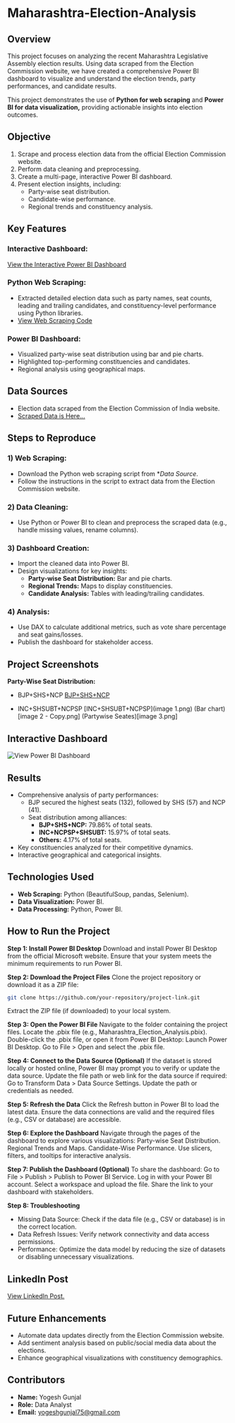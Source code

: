 # Maharashtra-Election-Analysis

## Overview
This project focuses on analyzing the recent Maharashtra Legislative Assembly election results. Using data scraped from the Election Commission website, we have created a comprehensive Power BI dashboard to visualize and understand the election trends, party performances, and candidate results.

This project demonstrates the use of **Python for web scraping** and **Power BI for data visualization,** providing actionable insights into election outcomes.

## Objective
1) Scrape and process election data from the official Election Commission website.
2) Perform data cleaning and preprocessing.
3) Create a multi-page, interactive Power BI dashboard.
4) Present election insights, including:
   - Party-wise seat distribution.
   - Candidate-wise performance.
   - Regional trends and constituency analysis.
   
## Key Features
### Interactive Dashboard:
[View the Interactive Power BI Dashboard](https://app.powerbi.com/view?r=eyJrIjoiZmFiMjJmNTUtNWM5NC00OGEwLTk4ZjYtZTJjOWYyNjVmN2FjIiwidCI6IjlmYzdjOWQ0LWQ2MjctNGRmNy05NGE3LWQwMDhhYzQ3MDM4NyJ9)

### Python Web Scraping:
- Extracted detailed election data such as party names, seat counts, leading and trailing candidates, and constituency-level performance using Python libraries.
- [View Web Scraping Code](https://github.com/Yogesh3454/Maharashtra-Election-Analysis/blob/main/web_scraping_all_pages.py)

### Power BI Dashboard:
- Visualized party-wise seat distribution using bar and pie charts.
- Highlighted top-performing constituencies and candidates.
- Regional analysis using geographical maps.

## Data Sources
- Election data scraped from the Election Commission of India website.
- [Scraped Data is Here...](https://github.com/Yogesh3454/Maharashtra-Election-Analysis/blob/main/Election%20Result.csv)
  
## Steps to Reproduce
### 1) Web Scraping:
- Download the Python web scraping script from **Data Source*.
- Follow the instructions in the script to extract data from the Election Commission website.

### 2) Data Cleaning:
- Use Python or Power BI to clean and preprocess the scraped data (e.g., handle missing values, rename columns).

### 3) Dashboard Creation:
- Import the cleaned data into Power BI.
- Design visualizations for key insights:
  - **Party-wise Seat Distribution:** Bar and pie charts.
  - **Regional Trends:** Maps to display constituencies.
  - **Candidate Analysis:** Tables with leading/trailing candidates.
    
### 4) Analysis:
- Use DAX to calculate additional metrics, such as vote share percentage and seat gains/losses.
- Publish the dashboard for stakeholder access.

## Project Screenshots
**Party-Wise Seat Distribution:**
  - BJP+SHS+NCP [BJP+SHS+NCP](image.png)

  - INC+SHSUBT+NCPSP [INC+SHSUBT+NCPSP](image 1.png)
(Bar chart)[image 2 - Copy.png]
(Partywise Seates)[image 3.png]

## Interactive Dashboard
![View Power BI Dashboard](https://app.powerbi.com/view?r=eyJrIjoiZmFiMjJmNTUtNWM5NC00OGEwLTk4ZjYtZTJjOWYyNjVmN2FjIiwidCI6IjlmYzdjOWQ0LWQ2MjctNGRmNy05NGE3LWQwMDhhYzQ3MDM4NyJ9)

## Results
- Comprehensive analysis of party performances:
  - BJP secured the highest seats (132), followed by SHS (57) and NCP (41).
  - Seat distribution among alliances:
    - **BJP+SHS+NCP:** 79.86% of total seats.
    - **INC+NCPSP+SHSUBT:** 15.97% of total seats.
    - **Others:** 4.17% of total seats.
- Key constituencies analyzed for their competitive dynamics.
- Interactive geographical and categorical insights.

## Technologies Used
- **Web Scraping:** Python (BeautifulSoup, pandas, Selenium).
- **Data Visualization:** Power BI.
- **Data Processing:** Python, Power BI.

## How to Run the Project
**Step 1: Install Power BI Desktop**
Download and install Power BI Desktop from the official Microsoft website.
Ensure that your system meets the minimum requirements to run Power BI.

**Step 2: Download the Project Files**
Clone the project repository or download it as a ZIP file:
```bash
git clone https://github.com/your-repository/project-link.git
```
Extract the ZIP file (if downloaded) to your local system.

**Step 3: Open the Power BI File**
Navigate to the folder containing the project files.
Locate the .pbix file (e.g., Maharashtra_Election_Analysis.pbix).
Double-click the .pbix file, or open it from Power BI Desktop:
Launch Power BI Desktop.
Go to File > Open and select the .pbix file.

**Step 4: Connect to the Data Source (Optional)**
If the dataset is stored locally or hosted online, Power BI may prompt you to verify or update the data source.
Update the file path or web link for the data source if required:
Go to Transform Data > Data Source Settings.
Update the path or credentials as needed.

**Step 5: Refresh the Data**
Click the Refresh button in Power BI to load the latest data.
Ensure the data connections are valid and the required files (e.g., CSV or database) are accessible.

**Step 6: Explore the Dashboard**
Navigate through the pages of the dashboard to explore various visualizations:
Party-wise Seat Distribution.
Regional Trends and Maps.
Candidate-Wise Performance.
Use slicers, filters, and tooltips for interactive analysis.

**Step 7: Publish the Dashboard (Optional)**
To share the dashboard:
Go to File > Publish > Publish to Power BI Service.
Log in with your Power BI account.
Select a workspace and upload the file.
Share the link to your dashboard with stakeholders.

**Step 8: Troubleshooting**
- Missing Data Source: Check if the data file (e.g., CSV or database) is in the correct location.
- Data Refresh Issues: Verify network connectivity and data access permissions.
- Performance: Optimize the data model by reducing the size of datasets or disabling unnecessary visualizations.



## LinkedIn Post
[View LinkedIn Post.](https://www.linkedin.com/posts/yogeshgunjal75_doc-activity-7267454239839281152-lkS9/?utm_source=share&utm_medium=member_android)



## Future Enhancements
- Automate data updates directly from the Election Commission website.
- Add sentiment analysis based on public/social media data about the elections.
- Enhance geographical visualizations with constituency demographics.

## Contributors
- **Name:** Yogesh Gunjal
- **Role:** Data Analyst
- **Email:** yogeshgunjal75@gmail.com
